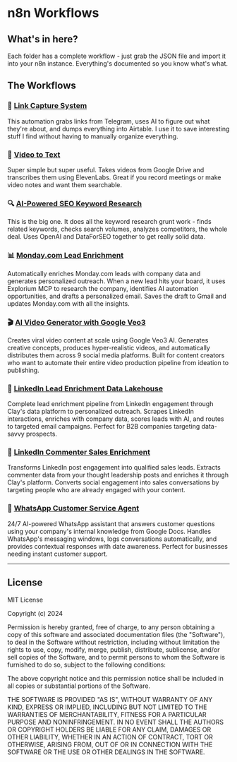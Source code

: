 # n8n Workflows

## What's in here?

Each folder has a complete workflow - just grab the JSON file and import it into your n8n instance. Everything's documented so you know what's what.

## The Workflows

### 🔗 [Link Capture System](Link%20Capture%20System/README.md)
This automation grabs links from Telegram, uses AI to figure out what they're about, and dumps everything into Airtable. I use it to save interesting stuff I find without having to manually organize everything.

### 🎥 [Video to Text](Video%20to%20Text/README.md)
Super simple but super useful. Takes videos from Google Drive and transcribes them using ElevenLabs. Great if you record meetings or make video notes and want them searchable.

### 🔍 [AI-Powered SEO Keyword Research](AI-Powered%20SEO%20Keyword%20Research%20Automation/README.md)
This is the big one. It does all the keyword research grunt work - finds related keywords, checks search volumes, analyzes competitors, the whole deal. Uses OpenAI and DataForSEO together to get really solid data.

### 📊 [Monday.com Lead Enrichment](Monday.com%20Lead%20Enrichment/README.md)
Automatically enriches Monday.com leads with company data and generates personalized outreach. When a new lead hits your board, it uses Explorium MCP to research the company, identifies AI automation opportunities, and drafts a personalized email. Saves the draft to Gmail and updates Monday.com with all the insights.

### 🎬 [AI Video Generator with Google Veo3](AI%20Video%20Generator%20with%20Google%20Veo3/README.md)
Creates viral video content at scale using Google Veo3 AI. Generates creative concepts, produces hyper-realistic videos, and automatically distributes them across 9 social media platforms. Built for content creators who want to automate their entire video production pipeline from ideation to publishing.

### 🏢 [LinkedIn Lead Enrichment Data Lakehouse](LinkedIn%20Lead%20Enrichment%20Data%20Lakehouse/README.md)
Complete lead enrichment pipeline from LinkedIn engagement through Clay's data platform to personalized outreach. Scrapes LinkedIn interactions, enriches with company data, scores leads with AI, and routes to targeted email campaigns. Perfect for B2B companies targeting data-savvy prospects.

### 💬 [LinkedIn Commenter Sales Enrichment](LinkedIn%20Commenter%20Sales%20Enrichment/README.md)
Transforms LinkedIn post engagement into qualified sales leads. Extracts commenter data from your thought leadership posts and enriches it through Clay's platform. Converts social engagement into sales conversations by targeting people who are already engaged with your content.

### 📱 [WhatsApp Customer Service Agent](WhatsApp%20Customer%20Service%20Agent/README.md)
24/7 AI-powered WhatsApp assistant that answers customer questions using your company's internal knowledge from Google Docs. Handles WhatsApp's messaging windows, logs conversations automatically, and provides contextual responses with date awareness. Perfect for businesses needing instant customer support.

---

## License

MIT License

Copyright (c) 2024

Permission is hereby granted, free of charge, to any person obtaining a copy
of this software and associated documentation files (the "Software"), to deal
in the Software without restriction, including without limitation the rights
to use, copy, modify, merge, publish, distribute, sublicense, and/or sell
copies of the Software, and to permit persons to whom the Software is
furnished to do so, subject to the following conditions:

The above copyright notice and this permission notice shall be included in all
copies or substantial portions of the Software.

THE SOFTWARE IS PROVIDED "AS IS", WITHOUT WARRANTY OF ANY KIND, EXPRESS OR
IMPLIED, INCLUDING BUT NOT LIMITED TO THE WARRANTIES OF MERCHANTABILITY,
FITNESS FOR A PARTICULAR PURPOSE AND NONINFRINGEMENT. IN NO EVENT SHALL THE
AUTHORS OR COPYRIGHT HOLDERS BE LIABLE FOR ANY CLAIM, DAMAGES OR OTHER
LIABILITY, WHETHER IN AN ACTION OF CONTRACT, TORT OR OTHERWISE, ARISING FROM,
OUT OF OR IN CONNECTION WITH THE SOFTWARE OR THE USE OR OTHER DEALINGS IN THE
SOFTWARE.